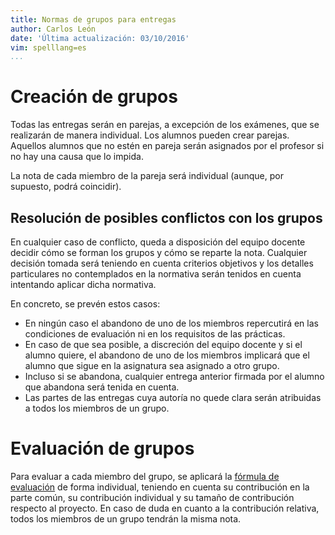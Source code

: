 ```yaml
---
title: Normas de grupos para entregas 
author: Carlos León
date: 'Última actualización: 03/10/2016'
vim: spelllang=es
...
```


# Creación de grupos

Todas las entregas serán en parejas, a excepción de los exámenes, que se
realizarán de manera individual. Los alumnos pueden crear parejas. Aquellos
alumnos que no estén en pareja serán asignados por el profesor si no hay una
causa que lo impida.

La nota de cada miembro de la pareja será individual (aunque, por supuesto,
podrá coincidir).

## Resolución de posibles conflictos con los grupos

En cualquier caso de conflicto, queda a disposición del equipo docente decidir
cómo se forman los grupos y cómo se reparte la nota. Cualquier decisión tomada
será teniendo en cuenta criterios objetivos y los detalles particulares no
contemplados en la normativa serán tenidos en cuenta intentando aplicar dicha
normativa.

En concreto, se prevén estos casos:

-   En ningún caso el abandono de uno de los miembros repercutirá en las
    condiciones de evaluación ni en los requisitos de las prácticas.
-   En caso de que sea posible, a discreción del equipo docente y si el alumno
    quiere, el abandono de uno de los miembros implicará que el alumno que sigue en
    la asignatura sea asignado a otro grupo.
- Incluso si se abandona, cualquier entrega anterior firmada por el alumno que abandona será tenida en cuenta.
- Las partes de las entregas cuya autoría no quede clara serán atribuidas a todos los miembros de un grupo.

# Evaluación de grupos

Para evaluar a cada miembro del grupo, se aplicará la [fórmula de
evaluación](formula_evaluacion.html) de forma individual, teniendo en cuenta su
contribución en la parte común, su contribución individual y su tamaño de
contribución respecto al proyecto. En caso de duda en cuanto a la contribución
relativa, todos los miembros de un grupo tendrán la misma nota.
